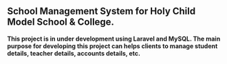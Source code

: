 ## School Management System for Holy Child Model School & College.

**This project is in  under development using Laravel and MySQL. The main purpose for developing this project can helps  clients to manage student details, teacher details, accounts details, etc.**
